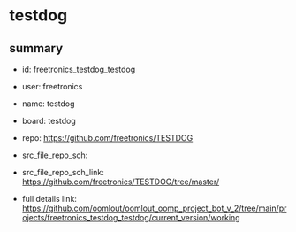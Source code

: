 # testdog
 
## summary 
* id: freetronics_testdog_testdog
* user: freetronics
* name: testdog
* board: testdog
* repo: https://github.com/freetronics/TESTDOG



* src_file_repo_sch: 
* src_file_repo_sch_link: https://github.com/freetronics/TESTDOG/tree/master/
* full details link: https://github.com/oomlout/oomlout_oomp_project_bot_v_2/tree/main/projects/freetronics_testdog_testdog/current_version/working  






